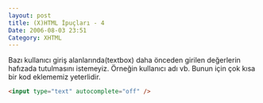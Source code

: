 ```yaml
---
layout: post
title: (X)HTML İpuçları - 4
Date: 2006-08-03 23:51
Category: XHTML
---
```


Bazı kullanıcı giriş alanlarında(textbox) daha önceden girilen
değerlerin hafızada tutulmasını istemeyiz. Örneğin kullanıcı adı vb.
Bunun için çok kısa bir kod eklememiz yeterlidir.

```html
<input type="text" autocomplete="off" />
```

